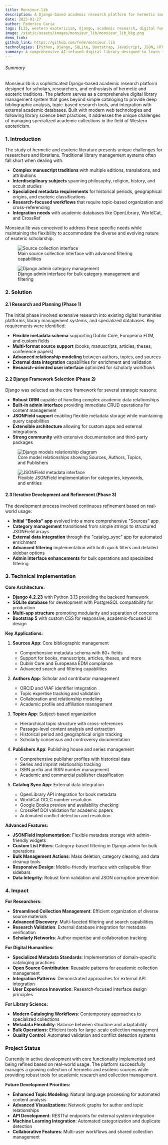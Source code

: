 ```yaml
---
title: Monsieur.lib
description: A Django-based academic research platform for hermetic and esoteric literature collection management
date: 2025-01-27
author: Federico Caria 
tags: [LIS, western esotericism, django, academic research, digital humanities, library science, bibliographic management]
image: /static/assets/images/monsieur_lib/monsieur_lib_bkg.png
demo_link: 
github_link: https://github.com/fede/monsieur.lib
technologies: [Python, Django, SQLite, Bootstrap, JavaScript, JSON, HTML/CSS]
summary: A comprehensive AI-infused digital library designed to learn from the sources.
---
```


###### Summary

Monsieur.lib is a sophisticated Django-based academic research platform designed for scholars, researchers, and enthusiasts of hermetic and esoteric traditions. The platform serves as a comprehensive digital library management system that goes beyond simple cataloging to provide deep bibliographic analysis, topic-based research tools, and integration with external academic databases. Built with modern web technologies and following library science best practices, it addresses the unique challenges of managing specialized academic collections in the field of Western esotericism.

### 1. Introduction

The study of hermetic and esoteric literature presents unique challenges for researchers and librarians. Traditional library management systems often fall short when dealing with:

- **Complex manuscript traditions** with multiple editions, translations, and attributions
- **Interdisciplinary subjects** spanning philosophy, religion, history, and occult studies  
- **Specialized metadata requirements** for historical periods, geographical origins, and esoteric classifications
- **Research-focused workflows** that require topic-based organization and cross-referencing
- **Integration needs** with academic databases like OpenLibrary, WorldCat, and CrossRef

Monsieur.lib was conceived to address these specific needs while maintaining the flexibility to accommodate the diverse and evolving nature of esoteric scholarship.

<div class="post-image-grid">
  <figure class="post-image">
    <img src="/static/assets/images/monsieur_lib/monsieur_lib_landing.png" alt="Source collection interface">
    <figcaption class="post-image-caption">Main source collection interface with advanced filtering capabilities</figcaption>
  </figure>
  <figure class="post-image">
    <img src="/static/assets/images/admin-category-management.png" alt="Django admin category management">
    <figcaption class="post-image-caption">Django admin interface for bulk category management and filtering</figcaption>
  </figure>
</div>

### 2. Solution

#### 2.1 Research and Planning (Phase 1)

The initial phase involved extensive research into existing digital humanities platforms, library management systems, and specialized databases. Key requirements were identified:

- **Flexible metadata schema** supporting Dublin Core, Europeana EDM, and custom fields
- **Multi-format source support** (books, manuscripts, articles, theses, conference papers)
- **Advanced relationship modeling** between authors, topics, and sources
- **External data integration** capabilities for enrichment and validation
- **Research-oriented user interface** optimized for scholarly workflows

#### 2.2 Django Framework Selection (Phase 2)

Django was selected as the core framework for several strategic reasons:

- **Robust ORM** capable of handling complex academic data relationships
- **Built-in admin interface** providing immediate CRUD operations for content management
- **JSONField support** enabling flexible metadata storage while maintaining query capabilities
- **Extensible architecture** allowing for custom apps and external integrations
- **Strong community** with extensive documentation and third-party packages

<!-- Two images side by side with captions -->
<div class="post-image-grid">
  <figure class="post-image">
    <img src="/static/assets/images/django-models-diagram.png" alt="Django models relationship diagram">
    <figcaption class="post-image-caption">Core model relationships showing Sources, Authors, Topics, and Publishers</figcaption>
  </figure>
  <figure class="post-image">
    <img src="/static/assets/images/json-metadata-fields.png" alt="JSONField metadata interface">
    <figcaption class="post-image-caption">Flexible JSONField implementation for categories, keywords, and entities</figcaption>
  </figure>
</div>

#### 2.3 Iterative Development and Refinement (Phase 3) 

The development process involved continuous refinement based on real-world usage:

- **Initial "Books" app** evolved into a more comprehensive "Sources" app
- **Category management** transitioned from simple strings to structured JSONField arrays
- **External data integration** through the "catalog_sync" app for automated enrichment
- **Advanced filtering** implementation with both quick filters and detailed sidebar options
- **Admin interface enhancements** for bulk operations and specialized filtering

### 3. Technical Implementation

**Core Architecture:**
- **Django 4.2.23** with Python 3.13 providing the backend framework
- **SQLite database** for development with PostgreSQL compatibility for production
- **Multi-app structure** promoting modularity and separation of concerns
- **Bootstrap 5** with custom CSS for responsive, academic-focused UI design

**Key Applications:**

1. **Sources App**: Core bibliographic management
   - Comprehensive metadata schema with 60+ fields
   - Support for books, manuscripts, articles, theses, and more
   - Dublin Core and Europeana EDM compliance
   - Advanced search and filtering capabilities

2. **Authors App**: Scholar and contributor management
   - ORCID and VIAF identifier integration
   - Topic expertise tracking and validation
   - Collaboration and relationship modeling
   - Academic profile and affiliation management

3. **Topics App**: Subject-based organization
   - Hierarchical topic structure with cross-references
   - Passage-level content analysis and extraction
   - Historical period and geographical origin tracking
   - Scholarly consensus and controversy documentation

4. **Publishers App**: Publishing house and series management
   - Comprehensive publisher profiles with historical data
   - Series and imprint relationship tracking
   - ISBN prefix and ISSN number management
   - Academic and commercial publisher classification

5. **Catalog Sync App**: External data integration
   - OpenLibrary API integration for book metadata
   - WorldCat OCLC number resolution
   - Google Books preview and availability checking
   - CrossRef DOI validation for academic papers
   - Automated conflict detection and resolution

**Advanced Features:**
- **JSONField Implementation**: Flexible metadata storage with admin-friendly widgets
- **Custom List Filters**: Category-based filtering in Django admin for bulk operations
- **Bulk Management Actions**: Mass deletion, category clearing, and data cleanup tools
- **Responsive Design**: Mobile-friendly interface with collapsible filter sidebars
- **Data Integrity**: Robust form validation and JSON corruption prevention

### 4. Impact

**For Researchers:**
- **Streamlined Collection Management**: Efficient organization of diverse source materials
- **Advanced Discovery**: Multi-faceted filtering and search capabilities
- **Research Validation**: External database integration for metadata verification
- **Scholarly Networks**: Author expertise and collaboration tracking

**For Digital Humanities:**
- **Specialized Metadata Standards**: Implementation of domain-specific cataloging practices
- **Open Source Contribution**: Reusable patterns for academic collection management
- **Integration Patterns**: Demonstrated approaches for external API integration
- **User Experience Innovation**: Research-focused interface design principles

**For Library Science:**
- **Modern Cataloging Workflows**: Contemporary approaches to specialized collections
- **Metadata Flexibility**: Balance between structure and adaptability
- **Bulk Operations**: Efficient tools for large-scale collection management
- **Quality Control**: Automated validation and conflict detection systems

### Project Status

Currently in active development with core functionality implemented and being refined based on real-world usage. The platform successfully manages a growing collection of hermetic and esoteric sources while providing robust tools for academic research and collection management. 

**Future Development Priorities:**
- **Enhanced Topic Modeling**: Natural language processing for automated content analysis
- **Advanced Visualizations**: Network graphs for author and topic relationships
- **API Development**: RESTful endpoints for external system integration
- **Machine Learning Integration**: Automated categorization and duplicate detection
- **Collaborative Features**: Multi-user workflows and shared collection management


